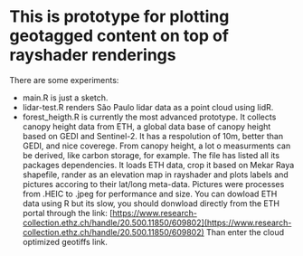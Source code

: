 # This is prototype for plotting geotagged content on top of rayshader renderings

There are some experiments:
- main.R is just a sketch.
- lidar-test.R renders São Paulo lidar data as a point cloud using lidR.
- forest_heigth.R is currently the most advanced prototype. It collects canopy height data from ETH, a global data base of canopy height based on GEDI and Sentinel-2. It has a respolution of 10m, better than GEDI, and nice coverege. From canopy height, a lot o measurments can be derived, like carbon storage, for example.
  The file has listed all its packages dependencies.
  It loads ETH data, crop it based on Mekar Raya shapefile, rander as an elevation map in rayshader and plots labels and pictures accoring to their lat/long meta-data. Pictures were processes from .HEIC to .jpeg for performance and size.
  You can dowload ETH data using R but its slow, you should donwload directly from the ETH portal through the link:
  [https://www.research-collection.ethz.ch/handle/20.500.11850/609802](https://www.research-collection.ethz.ch/handle/20.500.11850/609802) 
  Than enter the cloud optimized geotiffs link.
